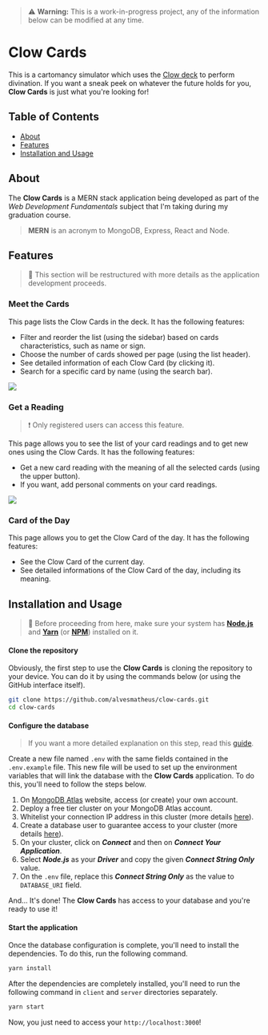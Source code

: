 > :warning: **Warning:** This is a work-in-progress project, any of the information below can be modified at any time.

# Clow Cards

This is a cartomancy simulator which uses the [Clow deck](https://ccsakura.fandom.com/wiki/Clow_Cards) to perform divination. If you want a sneak peek on whatever the future holds for you, **Clow Cards** is just what you're looking for!

## Table of Contents

-  [About](#about)
-  [Features](#features)
-  [Installation and Usage](#installation-and-usage)

## About

The **Clow Cards** is a MERN stack application being developed as part of the *Web Development Fundamentals* subject that I'm taking during my graduation course.

> **MERN** is an acronym to MongoDB, Express, React and Node.

## Features

> :small_red_triangle_down: This section will be restructured with more details as the application development proceeds.

### **Meet the Cards**

This page lists the Clow Cards in the deck. It has the following features:

- Filter and reorder the list (using the sidebar) based on cards characteristics, such as name or sign.
- Choose the number of cards showed per page (using the list header).
- See detailed information of each Clow Card (by clicking it).
- Search for a specific card by name (using the search bar).

![](https://i.imgur.com/wycgxz8.jpg)

### **Get a Reading**

> :heavy_exclamation_mark: Only registered users can access this feature.

This page allows you to see  the list of your card readings and to get new ones using the Clow Cards. It has the following features:

- Get a new card reading with the meaning of all the selected cards (using the upper button).
- If you want, add personal comments on your card readings.

![](https://i.imgur.com/NYS1szd.jpg)

### **Card of the Day**

This page allows you to get the Clow Card of the day. It has the following features:

- See the Clow Card of the current day.
- See detailed informations of the Clow Card of the day, including its meaning.

## Installation and Usage

> :small_red_triangle_down: Before proceeding from here, make sure your system has **[Node.js](https://nodejs.org/en/)** and **[Yarn](https://yarnpkg.com/)** (or **[NPM](https://www.npmjs.com/)**) installed on it.


#### Clone the repository

Obviously, the first step to use the **Clow Cards** is cloning the repository to your device. You can do it by using the commands below (or using the GitHub interface itself).

```sh
git clone https://github.com/alvesmatheus/clow-cards.git
cd clow-cards
```

#### Configure the database

> If you want a more detailed explanation on this step, read this [guide](https://docs.atlas.mongodb.com/getting-started/).

Create a new file named `.env` with the same fields contained in the `.env.example` file. This new file will be used to  set up the environment variables that will link the database with the **Clow Cards** application. To do this, you'll need to follow the steps below.

1. On [MongoDB Atlas](https://www.mongodb.com/cloud/atlas) website, access (or create) your own account.
3. Deploy a free tier cluster on your MongoDB Atlas account.
4. Whitelist your connection IP address in this cluster (more details [here](https://docs.atlas.mongodb.com/tutorial/whitelist-connection-ip-address/)).
5. Create a database user to guarantee access to your cluster (more details [here](https://docs.atlas.mongodb.com/tutorial/create-mongodb-user-for-cluster/)).
6. On your cluster, click on ***Connect*** and then on ***Connect Your Application***.
7. Select ***Node.js*** as your ***Driver*** and copy the given ***Connect String Only*** value.
8. On the `.env` file, replace this ***Connect String Only*** as the value to `DATABASE_URI` field.

And... It's done! The **Clow Cards** has access to your database and you're ready to use it! 

#### Start the application

Once the database configuration is complete, you'll need to install the dependencies. To do this, run the following command.

```sh
yarn install
```

After the dependencies are completely installed, you'll need to run the following command in `client` and `server` directories separately.

```sh
yarn start
```

Now, you just need to access your `http://localhost:3000`!